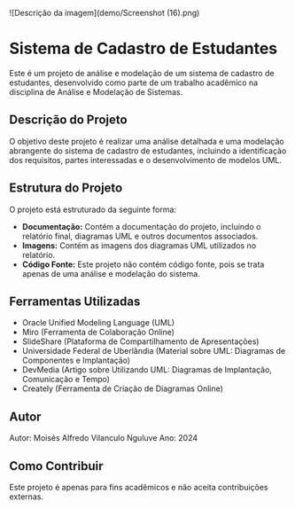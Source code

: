 ![Descrição da imagem](demo/Screenshot (16).png)

# Sistema de Cadastro de Estudantes

Este é um projeto de análise e modelação de um sistema de cadastro de estudantes, desenvolvido como parte de um trabalho acadêmico na disciplina de Análise e Modelação de Sistemas.

## Descrição do Projeto

O objetivo deste projeto é realizar uma análise detalhada e uma modelação abrangente do sistema de cadastro de estudantes, incluindo a identificação dos requisitos, partes interessadas e o desenvolvimento de modelos UML.

## Estrutura do Projeto

O projeto está estruturado da seguinte forma:

- **Documentação:** Contém a documentação do projeto, incluindo o relatório final, diagramas UML e outros documentos associados.
- **Imagens:** Contém as imagens dos diagramas UML utilizados no relatório.
- **Código Fonte:** Este projeto não contém código fonte, pois se trata apenas de uma análise e modelação do sistema.

## Ferramentas Utilizadas

- Oracle Unified Modeling Language (UML)
- Miro (Ferramenta de Colaboração Online)
- SlideShare (Plataforma de Compartilhamento de Apresentações)
- Universidade Federal de Uberlândia (Material sobre UML: Diagramas de Componentes e Implantação)
- DevMedia (Artigo sobre Utilizando UML: Diagramas de Implantação, Comunicação e Tempo)
- Creately (Ferramenta de Criação de Diagramas Online)

## Autor

Autor: Moisés Alfredo Vilanculo Nguluve
Ano: 2024

## Como Contribuir

Este projeto é apenas para fins acadêmicos e não aceita contribuições externas.
